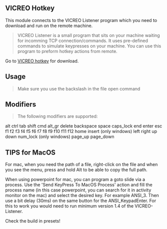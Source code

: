 ## VICREO Hotkey
This module connects to the VICREO Listener program which you need to download and run on the remote machine.

>  VICREO Listener is a small program that sits on your machine waiting for incomming TCP connection/commands. It uses pre-defined commands to simulate keypresses on your machine. You can use this program to preform hotkey actions from remote.

Go to [VICREO hotkey](http://vicreo.eu/hotkey) for download.

## Usage

> Make sure you use the backslash in the file open command

## Modifiers ##

>The following modifiers are supported:

alt
ctrl
tab
shift
cmd
alt_gr
delete
backspace
space
caps_lock
end
enter
esc
f1
f2
f3
f4
f5
f6
f7
f8
f9
f10
f11
f12
home
insert (only windows)
left
right
up
down
num_lock (only windows)
page_up
page_down

## TIPS for MacOS ##

For mac, when you need the path of a file, right-click on the file and when you see the menu, press and hold Alt to be able to copy the full path.

When using powerpoint for mac, you can program a goto slide via a process. Use the 'Send KeyPress To MacOS Process' action and fill the process name (in this case powerpoint, you can search for it in activity monitor on the mac) and select the desired key. For example ANSI_3. Then use a bit delay (30ms) on the same button for the ANSI_KeypadEnter.
For this to work you would need to run minimum version 1.4 of the VICREO-Listener.

Check the build in presets!
